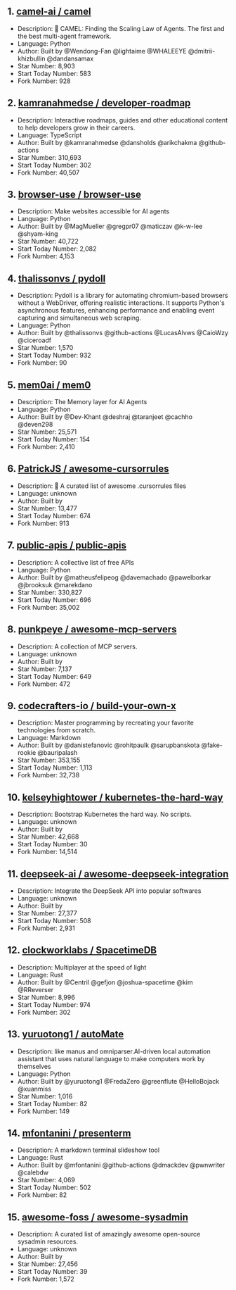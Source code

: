 ## 1. [camel-ai / camel](https://github.com/camel-ai/camel)
- Description: 🐫 CAMEL: Finding the Scaling Law of Agents. The first and the best multi-agent framework.
- Language: Python
- Author: Built by @Wendong-Fan @lightaime @WHALEEYE @dmitrii-khizbullin @dandansamax
- Star Number: 8,903
- Start Today Number: 583
- Fork Number: 928

## 2. [kamranahmedse / developer-roadmap](https://github.com/kamranahmedse/developer-roadmap)
- Description: Interactive roadmaps, guides and other educational content to help developers grow in their careers.
- Language: TypeScript
- Author: Built by @kamranahmedse @dansholds @arikchakma @github-actions
- Star Number: 310,693
- Start Today Number: 302
- Fork Number: 40,507

## 3. [browser-use / browser-use](https://github.com/browser-use/browser-use)
- Description: Make websites accessible for AI agents
- Language: Python
- Author: Built by @MagMueller @gregpr07 @maticzav @k-w-lee @shyam-king
- Star Number: 40,722
- Start Today Number: 2,082
- Fork Number: 4,153

## 4. [thalissonvs / pydoll](https://github.com/thalissonvs/pydoll)
- Description: Pydoll is a library for automating chromium-based browsers without a WebDriver, offering realistic interactions. It supports Python's asynchronous features, enhancing performance and enabling event capturing and simultaneous web scraping.
- Language: Python
- Author: Built by @thalissonvs @github-actions @LucasAlvws @CaioWzy @ciceroadf
- Star Number: 1,570
- Start Today Number: 932
- Fork Number: 90

## 5. [mem0ai / mem0](https://github.com/mem0ai/mem0)
- Description: The Memory layer for AI Agents
- Language: Python
- Author: Built by @Dev-Khant @deshraj @taranjeet @cachho @deven298
- Star Number: 25,571
- Start Today Number: 154
- Fork Number: 2,410

## 6. [PatrickJS / awesome-cursorrules](https://github.com/PatrickJS/awesome-cursorrules)
- Description: 📄 A curated list of awesome .cursorrules files
- Language: unknown
- Author: Built by
- Star Number: 13,477
- Start Today Number: 674
- Fork Number: 913

## 7. [public-apis / public-apis](https://github.com/public-apis/public-apis)
- Description: A collective list of free APIs
- Language: Python
- Author: Built by @matheusfelipeog @davemachado @pawelborkar @jbrooksuk @marekdano
- Star Number: 330,827
- Start Today Number: 696
- Fork Number: 35,002

## 8. [punkpeye / awesome-mcp-servers](https://github.com/punkpeye/awesome-mcp-servers)
- Description: A collection of MCP servers.
- Language: unknown
- Author: Built by
- Star Number: 7,137
- Start Today Number: 649
- Fork Number: 472

## 9. [codecrafters-io / build-your-own-x](https://github.com/codecrafters-io/build-your-own-x)
- Description: Master programming by recreating your favorite technologies from scratch.
- Language: Markdown
- Author: Built by @danistefanovic @rohitpaulk @sarupbanskota @fake-rookie @bauripalash
- Star Number: 353,155
- Start Today Number: 1,113
- Fork Number: 32,738

## 10. [kelseyhightower / kubernetes-the-hard-way](https://github.com/kelseyhightower/kubernetes-the-hard-way)
- Description: Bootstrap Kubernetes the hard way. No scripts.
- Language: unknown
- Author: Built by
- Star Number: 42,668
- Start Today Number: 30
- Fork Number: 14,514

## 11. [deepseek-ai / awesome-deepseek-integration](https://github.com/deepseek-ai/awesome-deepseek-integration)
- Description: Integrate the DeepSeek API into popular softwares
- Language: unknown
- Author: Built by
- Star Number: 27,377
- Start Today Number: 508
- Fork Number: 2,931

## 12. [clockworklabs / SpacetimeDB](https://github.com/clockworklabs/SpacetimeDB)
- Description: Multiplayer at the speed of light
- Language: Rust
- Author: Built by @Centril @gefjon @joshua-spacetime @kim @RReverser
- Star Number: 8,996
- Start Today Number: 974
- Fork Number: 302

## 13. [yuruotong1 / autoMate](https://github.com/yuruotong1/autoMate)
- Description: like manus and omniparser.AI-driven local automation assistant that uses natural language to make computers work by themselves
- Language: Python
- Author: Built by @yuruotong1 @FredaZero @greenflute @HelloBojack @xuanmiss
- Star Number: 1,016
- Start Today Number: 82
- Fork Number: 149

## 14. [mfontanini / presenterm](https://github.com/mfontanini/presenterm)
- Description: A markdown terminal slideshow tool
- Language: Rust
- Author: Built by @mfontanini @github-actions @dmackdev @pwnwriter @calebdw
- Star Number: 4,069
- Start Today Number: 502
- Fork Number: 82

## 15. [awesome-foss / awesome-sysadmin](https://github.com/awesome-foss/awesome-sysadmin)
- Description: A curated list of amazingly awesome open-source sysadmin resources.
- Language: unknown
- Author: Built by
- Star Number: 27,456
- Start Today Number: 39
- Fork Number: 1,572